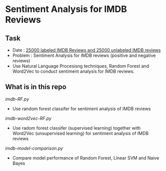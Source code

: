 # Sentiment Analysis for IMDB Reviews
 
## Task

* Date : [25000 labeled IMDB Reviews and 25000 unlabeled IMDB reviews](https://www.kaggle.com/c/word2vec-nlp-tutorial/data)
* Problem : Sentiment Analysis for IMDB reviews (positive and negative reviews)
* Use Natural Language Procesisng techniques, Random Forest and Word2Vec to conduct sentiment analysis for IMDB reviews.

## What is in this repo


*imdb-RF.py*

* Use random forest classifer for sentiment analysis of IMDB reviews

*imdb-word2vec-RF.py*

* Use radom forest classifer (supervised learning) together with Word2Vec (unsupervised learning) for sentiment analysis of IMDB reviews

*imdb-model-comparison.py*

* Compare model performance of Random Forest, Linear SVM and Naive Bayes
